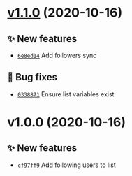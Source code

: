 # [v1.1.0](https://github.com/AnandChowdhary/twitter-list-sync/compare/v1.0.0...v1.1.0) (2020-10-16)

## ✨ New features

- [`6e8ed14`](https://github.com/AnandChowdhary/twitter-list-sync/commit/6e8ed14)  Add followers sync

## 🐛 Bug fixes

- [`0338871`](https://github.com/AnandChowdhary/twitter-list-sync/commit/0338871)  Ensure list variables exist

# v1.0.0 (2020-10-16)

## ✨ New features

- [`cf97ff9`](https://github.com/AnandChowdhary/twitter-list-sync/commit/cf97ff9)  Add following users to list
